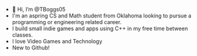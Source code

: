 - 👋 Hi, I’m @TBoggs05
- I'm an aspring CS and Math student from Oklahoma looking to pursue a programming or engineering related career.
-  I build small indie games and apps using C++ in my free time between classes.
-  I love Video Games and Technology
-  New to Github!
